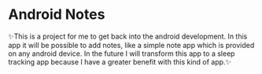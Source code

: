 # Android Notes
✨This is a project for me to get back into the android development. In this app it will be possible to add notes, like a simple note app which is provided on any android device. In the future I will transform this app to a sleep tracking app because I have a greater benefit with this kind of app.✨
